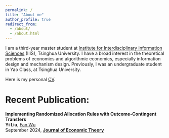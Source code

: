 ```yaml
---
permalink: /
title: "About me"
author_profile: true
redirect_from: 
  - /about/
  - /about.html
---
```


I am a third-year master student at [Institute for Interdisciplinary Information Sciences](https://iiis.tsinghua.edu.cn/) (IIIS), Tsinghua University. I have a broad interest in the theoretical problems of economics and algorithmic economics, especially information design and mechanism design. Previously, I was an undergraduate student in Yao Class, at Tsinghua University. 

Here is my personal [CV](/files/Yi_Liu_s_CV.pdf).


Recent Publication:
======
**Implementing Randomized Allocation Rules with Outcome-Contingent Transfers**<br>
**Yi Liu**, [Fan Wu](<https://www.fanwu.info/>)<br>
September 2024, [**Journal of Economic Theory**](<https://doi.org/10.1016/j.jet.2024.105878>)
